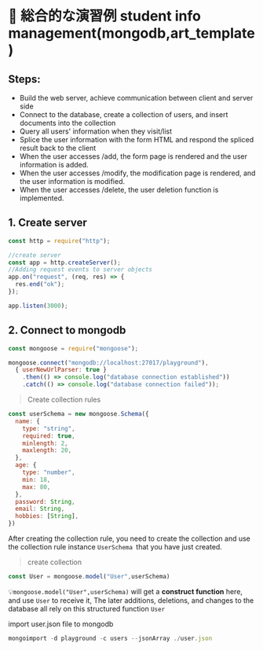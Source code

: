 # 🚀 総合的な演習例 student info management(mongodb,art_template)

## Steps:

- Build the web server, achieve communication between client and server side
- Connect to the database, create a collection of users, and insert documents into the collection
- Query all users' information when they visit/list
- Splice the user information with the form HTML and respond the spliced result back to the client
- When the user accesses /add, the form page is rendered and the user information is added.
- When the user accesses /modify, the modification page is rendered, and the user information is modified.
- When the user accesses /delete, the user deletion function is implemented.

## 1. Create server

```js
const http = require("http");

//create server
const app = http.createServer();
//Adding request events to server objects
app.on("request", (req, res) => {
  res.end("ok");
});

app.listen(3000);
```



## 2. Connect to mongodb

```js
const mongoose = require("mongoose");

mongoose.connect("mongodb://localhost:27017/playground"),
  { userNewUrlParser: true }
    .then(() => console.log("database connection established"))
    .catch(() => console.log("database connection failed"));
```

>  Create collection rules

```js
const userSchema = new mongoose.Schema({
  name: {
    type: "string",
    required: true,
    minlength: 2,
    maxlength: 20,
  },
  age: {
    type: "number",
    min: 18,
    max: 80,
  },
  password: String,
  email: String,
  hobbies: [String],
})
```

After creating the collection rule, you need to create the collection and use the collection rule instance `UserSchema `that you have just created.

> create collection 

```js
const User = mongoose.model("User",userSchema)
```

💡`mongoose.model("User",userSchema)` will get a **construct function** here, and use `User` to receive it, The later additions, deletions, and changes to the database all rely on this structured function `User`

import user.json file to mongodb

```js
mongoimport -d playground -c users --jsonArray ./user.json
```

